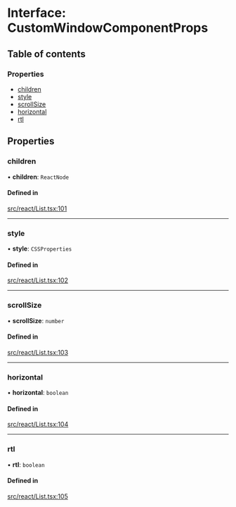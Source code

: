 # Interface: CustomWindowComponentProps

## Table of contents

### Properties

- [children](CustomWindowComponentProps.md#children)
- [style](CustomWindowComponentProps.md#style)
- [scrollSize](CustomWindowComponentProps.md#scrollsize)
- [horizontal](CustomWindowComponentProps.md#horizontal)
- [rtl](CustomWindowComponentProps.md#rtl)

## Properties

### children

• **children**: `ReactNode`

#### Defined in

[src/react/List.tsx:101](https://github.com/inokawa/virtua/blob/bcc05ab/src/react/List.tsx#L101)

___

### style

• **style**: `CSSProperties`

#### Defined in

[src/react/List.tsx:102](https://github.com/inokawa/virtua/blob/bcc05ab/src/react/List.tsx#L102)

___

### scrollSize

• **scrollSize**: `number`

#### Defined in

[src/react/List.tsx:103](https://github.com/inokawa/virtua/blob/bcc05ab/src/react/List.tsx#L103)

___

### horizontal

• **horizontal**: `boolean`

#### Defined in

[src/react/List.tsx:104](https://github.com/inokawa/virtua/blob/bcc05ab/src/react/List.tsx#L104)

___

### rtl

• **rtl**: `boolean`

#### Defined in

[src/react/List.tsx:105](https://github.com/inokawa/virtua/blob/bcc05ab/src/react/List.tsx#L105)
